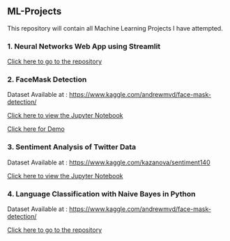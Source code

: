 ## ML-Projects

This repository will contain all Machine Learning Projects I have attempted.

### 1. Neural Networks Web App using Streamlit

[Click here to go to the repository](https://github.com/saifali-patel/NNStreamlit)

### 2. FaceMask Detection
Dataset Available at : https://www.kaggle.com/andrewmvd/face-mask-detection/

[Click here to view the Jupyter Notebook](https://github.com/saifali-patel/ML-Projects/blob/main/Facemask%20Detection/FaceMaskDetection.ipynb)

[Click here for Demo](https://huggingface.co/spaces/Saifali/FaceMaskDetection)

### 3. Sentiment Analysis of Twitter Data
Dataset Available at : https://www.kaggle.com/kazanova/sentiment140

[Click here to view the Jupyter Notebook](https://github.com/saifali-patel/ML-Projects/blob/main/Twitter%20Sentiment%20Analysis/TwitterSentimentAnalysis.ipynb)

### 4. Language Classification with Naive Bayes in Python
Dataset Available at : https://www.kaggle.com/andrewmvd/face-mask-detection/

[Click here to go to the repository](https://github.com/saifali-patel/Language-Classification-with-Naive-Bayes-in-Python)



